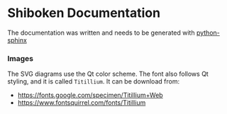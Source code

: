 # Shiboken Documentation

The documentation was written and needs to be generated
with [python-sphinx](http://www.sphinx-doc.org/en/master/)

### Images

The SVG diagrams use the Qt color scheme.
The font also follows Qt styling, and it is called `Titillium`.
It can be download from:
* https://fonts.google.com/specimen/Titillium+Web
* https://www.fontsquirrel.com/fonts/Titillium
